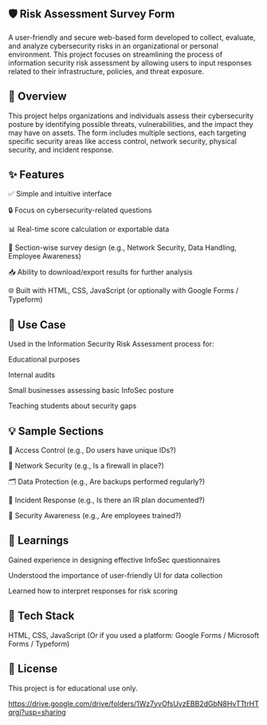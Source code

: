 


## 🛡️ Risk Assessment Survey Form
A user-friendly and secure web-based form developed to collect, evaluate, and analyze cybersecurity risks in an organizational or personal environment. This project focuses on streamlining the process of information security risk assessment by allowing users to input responses related to their infrastructure, policies, and threat exposure.


## 📖 Overview
This project helps organizations and individuals assess their cybersecurity posture by identifying possible threats, vulnerabilities, and the impact they may have on assets. The form includes multiple sections, each targeting specific security areas like access control, network security, physical security, and incident response.


## ✨ Features
✅ Simple and intuitive interface

🔒 Focus on cybersecurity-related questions

📊 Real-time score calculation or exportable data

🧾 Section-wise survey design (e.g., Network Security, Data Handling, Employee Awareness)

📥 Ability to download/export results for further analysis

🌐 Built with HTML, CSS, JavaScript (or optionally with Google Forms / Typeform)


## 🧪 Use Case
Used in the Information Security Risk Assessment process for:

Educational purposes

Internal audits

Small businesses assessing basic InfoSec posture

Teaching students about security gaps


## 💡 Sample Sections
🔐 Access Control (e.g., Do users have unique IDs?)

📡 Network Security (e.g., Is a firewall in place?)

🗂️ Data Protection (e.g., Are backups performed regularly?)

🚨 Incident Response (e.g., Is there an IR plan documented?)

🧠 Security Awareness (e.g., Are employees trained?)


## 🧠 Learnings
Gained experience in designing effective InfoSec questionnaires

Understood the importance of user-friendly UI for data collection

Learned how to interpret responses for risk scoring


## 🧰 Tech Stack
HTML, CSS, JavaScript
(Or if you used a platform: Google Forms / Microsoft Forms / Typeform)


## 📄 License
This project is for educational use only.

https://drive.google.com/drive/folders/1Wz7yvOfsUvzEBB2dGbN8HvTTtrHTqrgj?usp=sharing